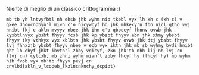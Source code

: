 Niente di meglio di un classico crittogramma :)

`mb'tb yh lntvyfbtl nh ehsb jhk wyhm nib tkebl vyx lh xh c (xh c) v qkee dhoocnobyn'l mivn c'o nicywcyf hq jhk mhkexy'n fbn nicl qtho vyj hnibt fkj c akln mvyyv nbee jhk ihm c'o qbbecyf fhnnv ovwb jhk kyxbtlnvyx ybsbt fhyyv fcsb jhk kp ybsbt fhyyv ebn jhk xhmy ybsbt fhyyv tky vthkyx vyx xblbtn jhk ybsbt fhyyv ovwb jhk dtj ybsbt fhyyv lvj fhhxzjb ybsbt fhyyv nbee v ecb vyx iktn jhk mb'sb wyhmy bvdi hnibt qht lh ehyf jhkt ibvtn'l zbby vdicyf, zkn jhk'tb nhh lij nh lvj cn (lvj cn) cylcxb, mb zhni wyhm mivn'l zbby fhcyf hy (fhcyf hy) mb wyhm nib fvob vyx mb'tb fhyyv pevj cn cnvlbd{akln_v_lcopeb_lkzlncnknchy_dcpibt}`
